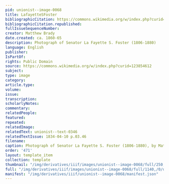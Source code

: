 ```yaml
---
pid: unionist--image-0068
title: LafayetteSFoster
bibliographicCitation: https://commons.wikimedia.org/w/index.php?curid=123854612
bibliographicCitation.republished: 
fullIssueSequenceNumber: 
creator: Matthew Brady
date.created: ca. 1860-65
description: Photograph of Senator La Fayette S. Foster (1806-1880)
language: English
publisher: 
IsPartOf: 
rights: Public Domain
source: https://commons.wikimedia.org/w/index.php?curid=123854612
subject: 
type: image
category: 
article.type: 
volume: 
issue: 
transcription: 
scholarlyNotes: 
commentary: 
relatedPeople: 
featured: 
repeated: 
relatedImage: 
relatedText: unionist--text-0346
relatedTextIssue: 1834-04-10 p.03.46
filename: 
caption: Photograph of Senator La Fayette S. Foster (1806-1880), by Matthew Brady
order: '471'
layout: template_item
collection: template
thumbnail: "/img/derivatives/iiif/images/unionist--image-0068/full/250,/0/default.jpg"
full: "/img/derivatives/iiif/images/unionist--image-0068/full/1140,/0/default.jpg"
manifest: "/img/derivatives/iiif/unionist--image-0068/manifest.json"
---
```

